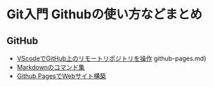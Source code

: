 # Git入門 Githubの使い方などまとめ

## GitHub

- [VScodeでGitHub上のリモートリポジトリを操作](../vscode/vscode-github.md)
github-pages.md)
- [Markdownのコマンド集](./markdown.md)
- [Github PagesでWebサイト構築](./github-pages.md)